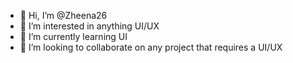 - 👋 Hi, I’m @Zheena26
- 👀 I’m interested in anything UI/UX
- 🌱 I’m currently learning UI
- 💞️ I’m looking to collaborate on any project that requires a UI/UX

<!---
Zheena26/Zheena26 is a ✨ special ✨ repository because its `README.md` (this file) appears on your GitHub profile.
You can click the Preview link to take a look at your changes.
--->
